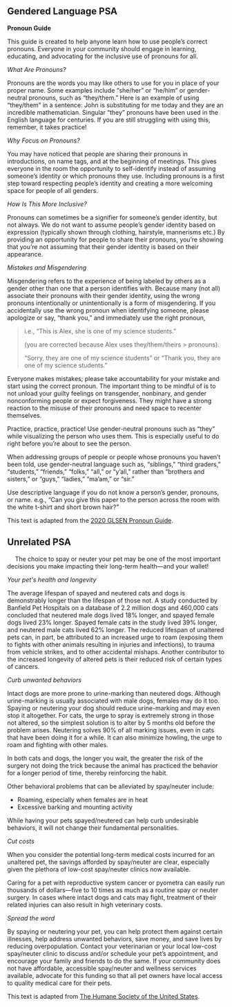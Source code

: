 ## Gendered Language PSA

**Pronoun Guide**

This guide is created to help anyone learn how to use people’s correct pronouns. Everyone in your community should engage in learning, educating, and advocating for the inclusive use of pronouns for all.

*What Are Pronouns?*

Pronouns are the words you may like others to use for you in place of your proper name. Some examples include “she/her” or “he/him” or gender-neutral pronouns, such as “they/them.” Here is an example of using “they/them” in a sentence: John is substituting for me today and they are an incredible mathematician. Singular “they” pronouns have been used in the English language for centuries. If you are still struggling with using this, remember, it takes practice!

*Why Focus on Pronouns?*

You may have noticed that people are sharing their pronouns in introductions, on name tags, and at the beginning of meetings. This gives everyone in the room the opportunity to self-identify instead of assuming someone’s identity or which pronouns they use. Including pronouns is a first step toward respecting people’s identity and creating a more welcoming space for people of all genders.

*How Is This More Inclusive?*

Pronouns can sometimes be a signifier for someone’s gender identity, but not always. We do not want to assume people’s gender identity based on expression (typically shown through clothing, hairstyle, mannerisms etc.) By providing an opportunity for people to share their pronouns, you’re showing that you’re not assuming that their gender identity is based on their appearance.

*Mistakes and Misgendering*

Misgendering refers to the experience of being labeled by others as a gender other than one that a person identifies with. Because many (not all) associate their pronouns with their gender identity, using the wrong pronouns intentionally or unintentionally is a form of misgendering. If you accidentally use the wrong pronoun when identifying someone, please apologize or say, “thank you,” and immediately use the right pronoun,
> i.e., “This is Alex, she is one of my science students.”
> 
> (you are corrected because Alex uses they/them/theirs > pronouns).
> 
> “Sorry, they are one of my science students” or “Thank you, they are one of my science students.”

Everyone makes mistakes; please take accountability for your mistake and start using the correct pronoun. The important thing to be mindful of is to not unload your guilty feelings on transgender, nonbinary, and gender nonconforming people or expect forgiveness. They might have a strong reaction to the misuse of their pronouns and need space to recenter themselves.

Practice, practice, practice! Use gender-neutral pronouns such as “they” while visualizing the person who uses them. This is especially useful to do right before you’re about to see the person.

When addressing groups of people or people whose pronouns you haven’t been told, use gender-neutral language such as, “siblings,” “third graders,” “students,” “friends,” “folks,” “all,” or “y’all,” rather than “brothers and sisters,” or “guys,” “ladies,” “ma’am,” or “sir.”

Use descriptive language if you do not know a person’s gender, pronouns, or name. e.g., “Can you give this paper to the person across the room with the white t-shirt and short brown hair?”

This text is adapted from the [2020 GLSEN Pronoun Guide](https://www.glsen.org/activity/pronouns-guide-glsen).

## Unrelated PSA
 
The choice to spay or neuter your pet may be one of the most important decisions you make impacting their long-term health—and your wallet!

*Your pet's health and longevity*

The average lifespan of spayed and neutered cats and dogs is demonstrably longer than the lifespan of those not. A study conducted by Banfield Pet Hospitals on a database of 2.2 million dogs and 460,000 cats concluded that neutered male dogs lived 18% longer, and spayed female dogs lived 23% longer. Spayed female cats in the study lived 39% longer, and neutered male cats lived 62% longer. The reduced lifespan of unaltered pets can, in part, be attributed to an increased urge to roam (exposing them to fights with other animals resulting in injuries and infections), to trauma from vehicle strikes, and to other accidental mishaps. Another contributor to the increased longevity of altered pets is their reduced risk of certain types of cancers.

*Curb unwanted behaviors*

Intact dogs are more prone to urine-marking than neutered dogs. Although urine-marking is usually associated with male dogs, females may do it too. Spaying or neutering your dog should reduce urine-marking and may even stop it altogether.
For cats, the urge to spray is extremely strong in those not altered, so the simplest solution is to alter by 5 months old before the problem arises. Neutering solves 90% of all marking issues, even in cats that have been doing it for a while. It can also minimize howling, the urge to roam and fighting with other males.

In both cats and dogs, the longer you wait, the greater the risk of the surgery not doing the trick because the animal has practiced the behavior for a longer period of time, thereby reinforcing the habit.

Other behavioral problems that can be alleviated by spay/neuter include:
* Roaming, especially when females are in heat
* Excessive barking and mounting activity

While having your pets spayed/neutered can help curb undesirable behaviors, it will not change their fundamental personalities.

*Cut costs*

When you consider the potential long-term medical costs incurred for an unaltered pet, the savings afforded by spay/neuter are clear, especially given the plethora of low-cost spay/neuter clinics now available.

Caring for a pet with reproductive system cancer or pyometra can easily run thousands of dollars—five to 10 times as much as a routine spay or neuter surgery. In cases where intact dogs and cats may fight, treatment of their related injuries can also result in high veterinary costs.

*Spread the word*

By spaying or neutering your pet, you can help protect them against certain illnesses, help address unwanted behaviors, save money, and save lives by reducing overpopulation. Contact your veterinarian or your local low-cost spay/neuter clinic to discuss and/or schedule your pet’s appointment, and encourage your family and friends to do the same. If your community does not have affordable, accessible spay/neuter and wellness services available, advocate for this funding so that all pet owners have local access to quality medical care for their pets.

This text is adapted from [The Humane Society of the United States](https://www.humanesociety.org/resources/why-you-should-spayneuter-your-pet).